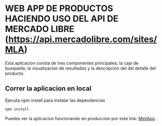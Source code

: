 # WEB APP DE PRODUCTOS HACIENDO USO DEL API DE MERCADO LIBRE (https://api.mercadolibre.com/sites/MLA)

Esta aplicacion consta de tres componentes principales: la caja de busqueda, la visualizacion de resultados y la descripcion del del detalle del producto.


## Correr la aplicacion en local

Ejecuta npm install para instalar las dependencias

```bash
npm install
```



Puedes ver la aplicacion funcionando en produccion por este link: [MeliApp](https://meli-challenge.vercel.app/) .
